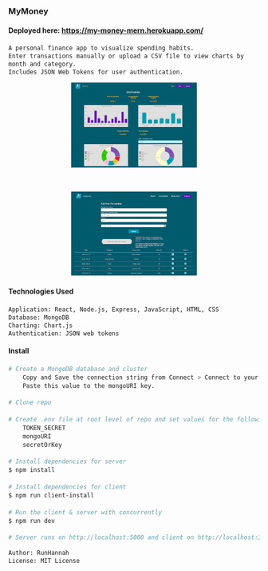 ### MyMoney

#### Deployed here: https://my-money-mern.herokuapp.com/

```
A personal finance app to visualize spending habits.
Enter transactions manually or upload a CSV file to view charts by month and category.
Includes JSON Web Tokens for user authentication.
```

<p align="center">
    <img src="readMeImages/charts.png" width="50%"/>
</p>
<br>
<p align="center">
    <img src="readMeImages/form.png" width="50%"/>
</p>

#### Technologies Used

```
Application: React, Node.js, Express, JavaScript, HTML, CSS
Database: MongoDB
Charting: Chart.js
Authentication: JSON web tokens
```

#### Install

```bash
# Create a MongoDB database and cluster
    Copy and Save the connection string from Connect > Connect to your application.
    Paste this value to the mongoURI key.

# Clone repo

# Create .env file at root level of repo and set values for the following keys
    TOKEN_SECRET
    mongoURI
    secretOrKey

# Install dependencies for server
$ npm install

# Install dependencies for client
$ npm run client-install

# Run the client & server with concurrently
$ npm run dev

# Server runs on http://localhost:5000 and client on http://localhost:3000
```

```
Author: RunHannah
License: MIT License
```

